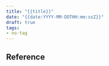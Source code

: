 ```yaml
---
title: "{{title}}"
date: "{{date:YYYY-MM-DDTHH:mm:ssZ}}"
draft: true
tags:
- no-tag
---
```


## Reference

